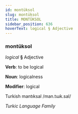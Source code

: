 ```yaml
---
id: montüksol
slug: montüksol
title: MONTÜKSOL
sidebar_position: 636
hoverText: logical § Adjective
---
```


### montüksol

*logical* **§** Adjective

**Verb**: to be logical

**Noun**: logicalness

**Modifier**: logical

Turkish mantıksal /man.tɯk.sal/

*Turkic Language Family*